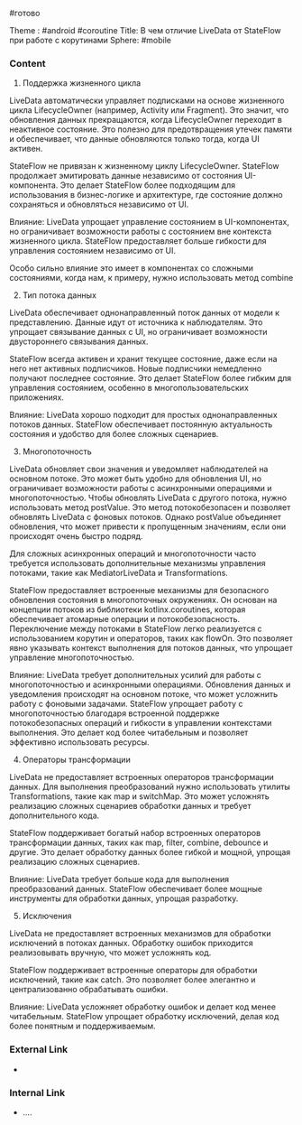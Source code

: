 #готово 

Theme : #android #coroutine 
Title: В чем отличие LiveData от StateFlow при работе с корутинами
Sphere: #mobile 

### Content

1. Поддержка жизненного цикла

LiveData автоматически управляет подписками на основе жизненного цикла LifecycleOwner (например, Activity или Fragment). Это значит, что обновления данных прекращаются, когда LifecycleOwner переходит в неактивное состояние. Это полезно для предотвращения утечек памяти и обеспечивает, что данные обновляются только тогда, когда UI активен.

StateFlow не привязан к жизненному циклу LifecycleOwner. StateFlow продолжает эмитировать данные независимо от состояния UI-компонента. Это делает StateFlow более подходящим для использования в бизнес-логике и архитектуре, где состояние должно сохраняться и обновляться независимо от UI.

Влияние: LiveData упрощает управление состоянием в UI-компонентах, но ограничивает возможности работы с состоянием вне контекста жизненного цикла. StateFlow предоставляет больше гибкости для управления состоянием независимо от UI.

Особо сильно влияние это имеет в компонентах со сложными состояниями, когда нам, к примеру, нужно использовать метод combine

2. Тип потока данных

LiveData обеспечивает однонаправленный поток данных от модели к представлению. Данные идут от источника к наблюдателям. Это упрощает связывание данных с UI, но ограничивает возможности двустороннего связывания данных.

StateFlow всегда активен и хранит текущее состояние, даже если на него нет активных подписчиков. Новые подписчики немедленно получают последнее состояние. Это делает StateFlow более гибким для управления состоянием, особенно в многопользовательских приложениях.

Влияние: LiveData хорошо подходит для простых однонаправленных потоков данных. StateFlow обеспечивает постоянную актуальность состояния и удобство для более сложных сценариев.

3. Многопоточность

LiveData обновляет свои значения и уведомляет наблюдателей на основном потоке. Это может быть удобно для обновления UI, но ограничивает возможности работы с асинхронными операциями и многопоточностью. Чтобы обновлять LiveData с другого потока, нужно использовать метод postValue. Это метод потокобезопасен и позволяет обновлять LiveData с фоновых потоков. Однако postValue объединяет обновления, что может привести к пропущенным значениям, если они происходят очень быстро подряд.

Для сложных асинхронных операций и многопоточности часто требуется использовать дополнительные механизмы управления потоками, такие как MediatorLiveData и Transformations.

StateFlow предоставляет встроенные механизмы для безопасного обновления состояния в многопоточных окружениях. Он основан на концепции потоков из библиотеки kotlinx.coroutines, которая обеспечивает атомарные операции и потокобезопасность. Переключение между потоками в StateFlow легко реализуется с использованием корутин и операторов, таких как flowOn. Это позволяет явно указывать контекст выполнения для потоков данных, что упрощает управление многопоточностью.

Влияние: LiveData требует дополнительных усилий для работы с многопоточностью и асинхронными операциями. Обновления данных и уведомления происходят на основном потоке, что может усложнить работу с фоновыми задачами. StateFlow упрощает работу с многопоточностью благодаря встроенной поддержке потокобезопасных операций и гибкости в управлении контекстами выполнения. Это делает код более читабельным и позволяет эффективно использовать ресурсы.

4. Операторы трансформации

LiveData не предоставляет встроенных операторов трансформации данных. Для выполнения преобразований нужно использовать утилиты Transformations, такие как map и switchMap. Это может усложнять реализацию сложных сценариев обработки данных и требует дополнительного кода.

StateFlow поддерживает богатый набор встроенных операторов трансформации данных, таких как map, filter, combine, debounce и другие. Это делает обработку данных более гибкой и мощной, упрощая реализацию сложных сценариев.

Влияние: LiveData требует больше кода для выполнения преобразований данных. StateFlow обеспечивает более мощные инструменты для обработки данных, упрощая разработку.

5. Исключения

LiveData не предоставляет встроенных механизмов для обработки исключений в потоках данных. Обработку ошибок приходится реализовывать вручную, что может усложнять код.

StateFlow поддерживает встроенные операторы для обработки исключений, такие как catch. Это позволяет более элегантно и централизованно обрабатывать ошибки.

Влияние: LiveData усложняет обработку ошибок и делает код менее читабельным. StateFlow упрощает обработку исключений, делая код более понятным и поддерживаемым.

### External Link

- 

### Internal Link

- ....